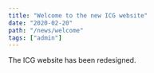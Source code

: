 ```yaml
---
title: "Welcome to the new ICG website"
date: "2020-02-20"
path: "/news/welcome"
tags: ["admin"]
---
```


The ICG website has been redesigned.

<!-- endexcerpt -->
